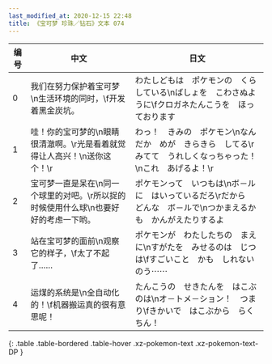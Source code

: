 ```yaml
---
last_modified_at: 2020-12-15 22:48
title: 《宝可梦 珍珠／钻石》文本 074
---
```

| 编号 | 中文 | 日文 |
| ---- | ---- | ---- |
| 0 | 我们在努力保护着宝可梦\n生活环境的同时，\f开发着黑金炭坑。 | わたしどもは　ポケモンの　くらしている\nばしょを　こわさぬように\fクロガネたんこうを　ほっております |
| 1 | 哇！你的宝可梦的\n眼睛很清澈啊。\r光是看着就觉得让人高兴！\n送你这个！\r | わっ！　きみの　ポケモン\nなんだか　めが　きらきら　してる\rみてて　うれしくなっちゃった！\nこれ　あげるよ！\r |
| 2 | 宝可梦一直是呆在\n同一个球里的对吧。\r所以捉的时候使用什么球\n也要好好的考虑一下哟。 | ポケモンって　いつもは\nボ－ルに　はいっているだろ\rだから　どんな　ボ－ルで\nつかまえるかも　かんがえたりするよ |
| 3 | 站在宝可梦的面前\n观察它的样子，\f太了不起了…… | ポケモンが　わたしたちの　まえに\nすがたを　みせるのは　じつは\fすごいこと　かも　しれないのう⋯⋯ |
| 4 | 运煤的系统是\n全自动化的！\f机器搬运真的很有意思呢！ | たんこうの　せきたんを　はこぶのは\nオ－トメ－ション！　つまり\fきかいで　はこぶから　らくちん！ |
{: .table .table-bordered .table-hover .xz-pokemon-text .xz-pokemon-text-DP }